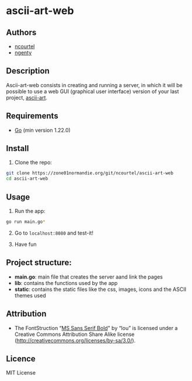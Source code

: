 # ascii-art-web

## Authors

- [ncourtel](https://zone01normandie.org/git/ncourtel)
- [ngenty](https://zone01normandie.org/git/ngenty)

## Description

Ascii-art-web consists in creating and running a server, in which it will be possible to use a web GUI (graphical user interface) version of your last project, [ascii-art](https://github.com/01-edu/public/tree/master/subjects/ascii-art).

## Requirements

- [Go](https://golang.org/dl/) (min version 1.22.0)

## Install

1. Clone the repo:

```bash
git clone https://zone01normandie.org/git/ncourtel/ascii-art-web
cd ascii-art-web
```

## Usage

1. Run the app:

```bash
go run main.go*
```

2. Go to `localhost:8080` and test-it!

3. Have fun

## Project structure:

- **main.go**: main file that creates the server aand link the pages
- **lib**: contains the functions used by the app
- **static**: contains the static files like the css, images, icons and the ASCII themes used

## Attribution

- The FontStruction “[MS Sans Serif Bold](https://fontstruct.com/fontstructions/show/1384862)" by “lou” is licensed under a Creative Commons Attribution Share Alike license (http://creativecommons.org/licenses/by-sa/3.0/).

## Licence

MIT License

<!-- TODO:
- problem with static/export
- if empty, show msg
- error 404 text content is wrong
- print only useful logs
- handle errors
-->
